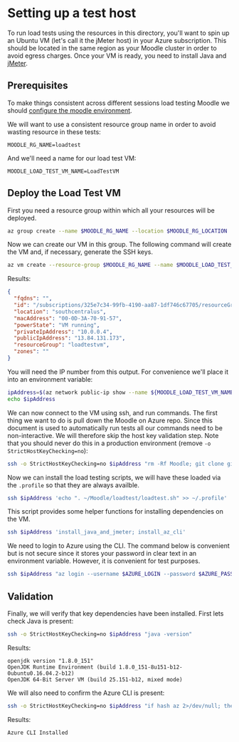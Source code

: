 # Setting up a test host

To run load tests using the resources in this directory, you'll want
to spin up an Ubuntu VM (let's call it the jMeter host) in your Azure
subscription. This should be located in the same region as your Moodle
cluster in order to avoid egress charges. Once your VM is ready, you
need to install Java and [jMeter](https://jmeter.apache.org/).

## Prerequisites

To make things consistent across different sessions load testing Moodle we
should [configure the moodle environment](../docs/Preparation.md).

We will want to use a consistent resource group name in order to avoid
wasting resource in these tests:

```
MOODLE_RG_NAME=loadtest
```

And we'll need a name for our load test VM:

```
MOODLE_LOAD_TEST_VM_NAME=LoadTestVM
```

## Deploy the Load Test VM

First you need a resource group within which all your resources will be deployed.

``` bash
az group create --name $MOODLE_RG_NAME --location $MOODLE_RG_LOCATION
```

Now we can create our VM in this group. The following command will
create the VM and, if necessary, generate the SSH keys.

``` bash
az vm create --resource-group $MOODLE_RG_NAME --name $MOODLE_LOAD_TEST_VM_NAME --image UbuntuLTS --generate-ssh-keys
```

Results:

``` json
{
  "fqdns": "",
  "id": "/subscriptions/325e7c34-99fb-4190-aa87-1df746c67705/resourceGroups/loadtestvm/providers/Microsoft.Compute/virtualMachines/LoadTestVM",
  "location": "southcentralus",
  "macAddress": "00-0D-3A-70-91-57",
  "powerState": "VM running",
  "privateIpAddress": "10.0.0.4",
  "publicIpAddress": "13.84.131.173",
  "resourceGroup": "loadtestvm",
  "zones": ""
}
```

You will need the IP number from this output. For convenience we'll
place it into an environment variable:

``` bash
ipAddress=$(az network public-ip show --name ${MOODLE_LOAD_TEST_VM_NAME}PublicIP --resource-group $MOODLE_RG_NAME --query "ipAddress" --output tsv)
echo $ipAddress
```

We can now connect to the VM using ssh, and run commands. The first thing we want to do is pull down the Moodle on Azure repo. Since this document is used to automatically run tests all our commands need to be non-interactive. We will therefore skip the host key validation step. Note that you should never do this in a production environment (remove `-o StrictHostKeyChecking=no`):

``` bash
ssh -o StrictHostKeyChecking=no $ipAddress "rm -Rf Moodle; git clone git://github.com/Azure/Moodle.git"
```

Now we can install the load testing scripts, we will have these loaded
via the `.profile` so that they are always availble.

``` bash
ssh $ipAddress 'echo ". ~/Moodle/loadtest/loadtest.sh" >> ~/.profile'
```

This script provides some helper functions for installing dependencies
on the VM.

``` bash
ssh $ipAddress 'install_java_and_jmeter; install_az_cli'
```

We need to login to Azure using the CLI. The command below is
convenient but is not secure since it stores your password in clear
text in an environment variable. However, it is convenient for test
purposes.

``` bash
ssh $ipAddress "az login --username $AZURE_LOGIN --password $AZURE_PASSWORD; az account set --subscription $AZURE_SUBSCRIPTION_ID"
```

## Validation

Finally, we will verify that key dependencies have been installed. First lets check Java is present:

``` bash
ssh -o StrictHostKeyChecking=no $ipAddress "java -version"
```

Results:

```
openjdk version "1.8.0_151"
OpenJDK Runtime Environment (build 1.8.0_151-8u151-b12-0ubuntu0.16.04.2-b12)
OpenJDK 64-Bit Server VM (build 25.151-b12, mixed mode)
```

We will also need to confirm the Azure CLI is present:

``` bash
ssh -o StrictHostKeyChecking=no $ipAddress "if hash az 2>/dev/null; then echo "Azure CLI Installed"; else echo "Missing dependency: Azure CLI"; fi"
```

Results:

```
Azure CLI Installed
```




